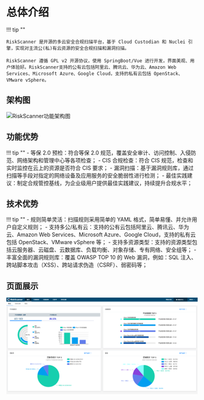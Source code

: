 # 总体介绍

!!! tip ""

    RiskScanner 是开源的多云安全合规扫描平台，基于 Cloud Custodian 和 Nuclei 引擎，实现对主流公(私)有云资源的安全合规扫描和漏洞扫描。

    RiskScanner 遵循 GPL v2 开源协议，使用 SpringBoot/Vue 进行开发，界面美观、用户体验好。RiskScanner支持的公有云包括阿里云、腾讯云、华为云、Amazon Web Services、Microsoft Azure、Google Cloud，支持的私有云包括 OpenStack、VMware vSphere。

## 架构图

![RiskScanner功能架构图](https://fit2cloud2-offline-installer.oss-cn-beijing.aliyuncs.com/riskscanner/img/functional-architecture.png)

## 功能优势

!!! tip ""
    - 等保 2.0 预检：符合等保 2.0 规范，覆盖安全审计、访问控制、入侵防范、网络架构和管理中心等各项检查；
    - CIS 合规检查：符合 CIS 规范，检查和实时监控在云上的资源是否符合 CIS 要求；
    - 漏洞扫描：基于漏洞规则库，通过扫描等手段对指定的网络设备及应用服务的安全脆弱性进行检测；
    - 最佳实践建议：制定合规管控基线，为企业级用户提供最佳实践建议，持续提升合规水平；

## 技术优势

!!! tip ""
    - 规则简单灵活：扫描规则采用简单的 YAML 格式，简单易懂、并允许用户自定义规则；
    - 支持多公/私有云：支持的公有云包括阿里云、腾讯云、华为云、Amazon Web Services、Microsoft Azure、Google Cloud，支持的私有云包括 OpenStack、VMware vSphere 等；
    - 支持多资源类型：支持的资源类型包括云服务器、云磁盘、云数据库、负载均衡、对象存储、专有网络、安全组等；
    - 丰富全面的漏洞规则库：覆盖 OWASP TOP 10 的 Web 漏洞，例如：SQL 注入、跨站脚本攻击（XSS）、跨站请求伪造（CSRF）、弱密码等；

## 页面展示

![UI 界面展示](./img/intro/dashboard.png)
